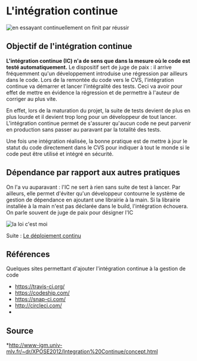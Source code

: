 # L'intégration continue
![en essayant continuellement on finit par réussir](http://www.ziserman.com/blog/.images/0803/shadok.jpg)

## Objectif de l'intégration continue
**L'intégration continue (IC) n'a de sens que dans la mesure où le code est testé automatiquement.**
Le dispositif sert de juge de paix : il arrive fréquemment qu'un développement introduise une régression par ailleurs dans le code.
Lors de la remontée du code vers le CVS, l'intégration continue va démarrer et lancer l'intégralité des tests.
Ceci va avoir pour effet de mettre en évidence la régression et de permettre à l'auteur de corriger au plus vite.

En effet, lors de la maturation du projet, la suite de tests devient de plus en plus lourde et il devient trop long pour un développeur de tout lancer. L'intégration continue permet de s'assurer qu'aucun code ne peut parvenir en production sans passer au paravant par la totalité des tests.

Une fois une intégration réalisée, la bonne pratique est de mettre à jour le statut du code directement dans le CVS pour indiquer à tout le monde si le code peut être utilisé et intégré en sécurité.

## Dépendance par rapport aux autres pratiques
On l'a vu auparavant : l'IC ne sert à rien sans suite de test à lancer. 
Par ailleurs, elle permet d'éviter qu'un développeur contourne le système de gestion de dépendance en ajoutant une librairie à la main. 
Si la librairie installée à la main n'est pas déclarée dans le build, l'intégration échouera.
On parle souvent de juge de paix pour désigner l'IC

![la loi c'est moi](http://auto.img.v4.skyrock.net/0326/90540326/pics/3207941217_1_2_CHYSSQfs.png)

Suite : [Le déploiement continu](04-le-deploiement-continu.md)

## Références
Quelques sites permettant d'ajouter l'intégration continue à la gestion de code

* https://travis-ci.org/
* https://codeship.com/
* https://snap-ci.com/
* http://circleci.com/
* 

## Source

*http://www-igm.univ-mlv.fr/~dr/XPOSE2012/Integration%20Continue/concept.html
